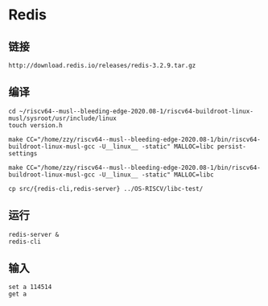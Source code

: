 # Redis

## 链接

```
http://download.redis.io/releases/redis-3.2.9.tar.gz
```



## 编译

```shell
cd ~/riscv64--musl--bleeding-edge-2020.08-1/riscv64-buildroot-linux-musl/sysroot/usr/include/linux
touch version.h
```



```shell
make CC="/home/zzy/riscv64--musl--bleeding-edge-2020.08-1/bin/riscv64-buildroot-linux-musl-gcc -U__linux__ -static" MALLOC=libc persist-settings 

make CC="/home/zzy/riscv64--musl--bleeding-edge-2020.08-1/bin/riscv64-buildroot-linux-musl-gcc -U__linux__ -static" MALLOC=libc

cp src/{redis-cli,redis-server} ../OS-RISCV/libc-test/
```



## 运行

```shell
redis-server &
redis-cli
```

## 输入

```
set a 114514
get a
```

